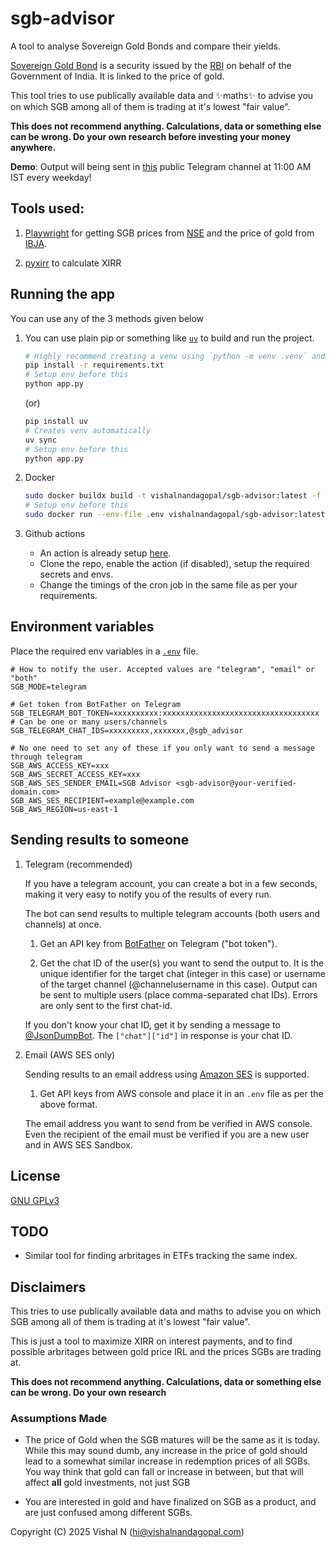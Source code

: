 # sgb-advisor

A tool to analyse Sovereign Gold Bonds and compare their yields.

[Sovereign Gold Bond](https://en.wikipedia.org/wiki/Sovereign_Gold_Bond) is a security issued by the [RBI](https://rbi.org.in) on behalf of the Government of India. It is linked to the price of gold.

This tool tries to use publically available data and ✨maths✨ to advise you on which SGB among all of them is trading at it's lowest "fair value".

**This does not recommend anything. Calculations, data or something else can be wrong. Do your own research before investing your money anywhere.**

**Demo**: Output will being sent in [this](https://t.me/sgb_advisor) public Telegram channel at 11:00 AM IST every weekday!

## Tools used:

1. [Playwright](https://playwright.dev/python/) for getting SGB prices from [NSE](https://www.nseindia.com/market-data/sovereign-gold-bond) and the price of gold from [IBJA](https://www.ibja.co/).

2. [pyxirr](https://github.com/Anexen/pyxirr) to calculate XIRR

## Running the app

You can use any of the 3 methods given below

1. You can use plain pip or something like [`uv`](https://github.com/astral-sh/uv) to build and run the project.

    ```sh
    # Highly recommend creating a venv using `python -m venv .venv` and then activating it (https://docs.python.org/3/library/venv.html#how-venvs-work) first.
    pip install -r requirements.txt
    # Setup env before this
    python app.py
    ```

    (or)

    ```sh
    pip install uv
    # Creates venv automatically
    uv sync
    # Setup env before this
    python app.py
    ```

2. Docker

    ```sh
    sudo docker buildx build -t vishalnandagopal/sgb-advisor:latest -f Dockerfile .
    # Setup env before this
    sudo docker run --env-file .env vishalnandagopal/sgb-advisor:latest
    ```

3. Github actions

    - An action is already setup [here](./.github/workflows/sgb_advisor.yaml).
    - Clone the repo, enable the action (if disabled), setup the required secrets and envs.
    - Change the timings of the cron job in the same file as per your requirements.

## Environment variables

Place the required env variables in a [`.env`](.env) file.

```env
# How to notify the user. Accepted values are "telegram", "email" or "both"
SGB_MODE=telegram

# Get token from BotFather on Telegram
SGB_TELEGRAM_BOT_TOKEN=xxxxxxxxxx:xxxxxxxxxxxxxxxxxxxxxxxxxxxxxxxxxxx
# Can be one or many users/channels
SGB_TELEGRAM_CHAT_IDS=xxxxxxxxx,xxxxxxx,@sgb_advisor

# No one need to set any of these if you only want to send a message through telegram
SGB_AWS_ACCESS_KEY=xxx
SGB_AWS_SECRET_ACCESS_KEY=xxx
SGB_AWS_SES_SENDER_EMAIL=SGB Advisor <sgb-advisor@your-verified-domain.com>
SGB_AWS_SES_RECIPIENT=example@example.com
SGB_AWS_REGION=us-east-1
```

## Sending results to someone

1.  Telegram (recommended)

    If you have a telegram account, you can create a bot in a few seconds, making it very easy to notify you of the results of every run.

    The bot can send results to multiple telegram accounts (both users and channels) at once.

    1. Get an API key from [BotFather](https://t.me/BotFather) on Telegram ("bot token").

    2. Get the chat ID of the user(s) you want to send the output to. It is the unique identifier for the target chat (integer in this case) or username of the target channel (@channelusername in this case). Output can be sent to multiple users (place comma-separated chat IDs). Errors are only sent to the first chat-id.

    If you don't know your chat ID, get it by sending a message to [@JsonDumpBot](https://t.me/JsonDumpBot). The `["chat"]["id"]` in response is your chat ID.

2.  Email (AWS SES only)

    Sending results to an email address using [Amazon SES](https://aws.amazon.com/ses/) is supported.

    1. Get API keys from AWS console and place it in an `.env` file as per the above format.

    The email address you want to send from be verified in AWS console. Even the recipient of the email must be verified if you are a new user and in AWS SES Sandbox.

## License

[GNU GPLv3](./LICENSE)

## TODO

-   Similar tool for finding arbritages in ETFs tracking the same index.

## Disclaimers

This tries to use publically available data and maths to advise you on which SGB among all of them is trading at it's lowest "fair value".

This is just a tool to maximize XIRR on interest payments, and to find possible arbritages between gold price IRL and the prices SGBs are trading at.

**This does not recommend anything. Calculations, data or something else can be wrong. Do your own research**

### Assumptions Made

-   The price of Gold when the SGB matures will be the same as it is today. While this may sound dumb, any increase in the price of gold should lead to a somewhat similar increase in redemption prices of all SGBs. You way think that gold can fall or increase in between, but that will affect **all** gold investments, not just SGB

-   You are interested in gold and have finalized on SGB as a product, and are just confused among different SGBs.

Copyright (C) 2025 Vishal N (hi@vishalnandagopal.com)
